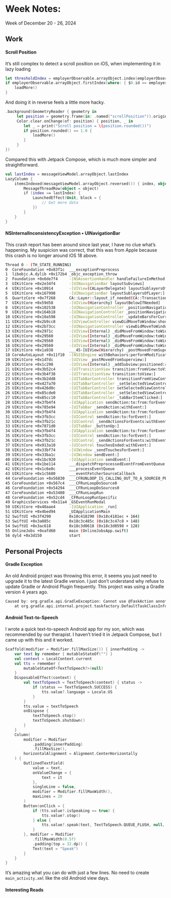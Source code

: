 # Week Notes:
Week of December 20 - 26, 2024

## Work
#### Scroll Position
It’s still complex to detect a scroll position on iOS, when implementing it in lazy loading
```swift
let thresholdIndex = employerObservable.arrayObject.index(employerObservable.arrayObject.endIndex, offsetBy: -1)
if employerObservable.arrayObject.firstIndex(where: { $0.id == employerJob.id }) == thresholdIndex {
    loadMore()
}
```

And doing it in reverse feels a little more hacky.
```swift
.background(GeometryReader { geometry in
     let position = geometry.frame(in: .named("scrollPosition")).origin.y
     Color.clear.onChange(of: position) { position, _ in
     	let _ = print("Scroll position = \(position.rounded())")
     	if position.rounded() == 1.0 {
			loadMore()
     	}
     }
})
```

Compared this with Jetpack Compose, which is much more simpler and straightforward.
```kotlin
val lastIndex = messageViewModel.arrayObject.lastIndex
LazyColumn {
    itemsIndexed(messageViewModel.arrayObject.reversed()) { index, object ->
        MessageThreadRow(object = object)
        if (index == lastIndex) {
            LaunchedEffect(Unit, block = {
                // Get more data
            })
        }
    }
}

```

#### NSInternalInconsistencyException • UINavigationBar
This crash report has been around since last year, I have no clue what’s happening. My suspicion was correct, that this was from Apple because this crash is no longer around iOS 18 above.
```bash
Thread 0 - (TH_STATE_RUNNING)
0  CoreFoundation +0x83f1c  ___exceptionPreprocess
1  libobjc.A.dylib +0x172b4 _objc_exception_throw
2  Foundation +0x6de7f4     -[NSAssertionHandler handleFailureInMethod:object:file:lineNumber:description:]
3  UIKitCore +0x2e34f4      -[UINavigationBar layoutSubviews]
4  UIKitCore +0x10914       -[UIView(CALayerDelegate) layoutSublayersOfLayer:]
5  UIKitCore +0x167998      -[UINavigationBar layoutSublayersOfLayer:]
6  QuartzCore +0x7f268      CA::Layer::layout_if_needed(CA::Transaction*)
7  UIKitCore +0x59d58       -[UIView(Hierarchy) layoutBelowIfNeeded]
8  UIKitCore +0x102538      -[UINavigationController _positionNavigationBarHidden:edge:initialOffset:]
9  UIKitCore +0x164b18      -[UINavigationController _positionNavigationBarHidden:edge:]
10 UIKitCore +0x10a598      -[UINavigationController _updateBarsForCurrentInterfaceOrientationAndForceBarLayout:]
11 UIKitCore +0x2b9cc8      -[UIViewController viewDidMoveToWindow:shouldAppearOrDisappear:]
12 UIKitCore +0x2b73cc      -[UINavigationController viewDidMoveToWindow:shouldAppearOrDisappear:]
13 UIKitCore +0x2971c       -[UIView(Internal) _didMoveFromWindow:toWindow:]
14 UIKitCore +0x29560       -[UIView(Internal) _didMoveFromWindow:toWindow:]
15 UIKitCore +0x29560       -[UIView(Internal) _didMoveFromWindow:toWindow:]
16 UIKitCore +0x29560       -[UIView(Internal) _didMoveFromWindow:toWindow:]
17 UIKitCore +0x1a938       ___45-[UIView(Hierarchy) _postMovedFromSuperview:]_block_invoke
18 CoreAutoLayout +0x11f10  -[NSISEngine withBehaviors:performModifications:]
19 UIKitCore +0x1d7dc       -[UIView _postMovedFromSuperview:]
20 UIKitCore +0x1c298       -[UIView(Internal) _addSubview:positioned:relativeTo:]
21 UIKitCore +0x3b52c4      -[UITransitionView transition:fromView:toView:removeFromView:]
22 UIKitCore +0x3b4f38      -[UITransitionView transition:toView:]
23 UIKitCore +0x3b2dd8      -[UITabBarController transitionFromViewController:toViewController:transition:shouldSetSelected:]
24 UIKitCore +0x427a70      -[UITabBarController _setSelectedViewController:performUpdates:]
25 UIKitCore +0x426d0c      -[UITabBarController setSelectedViewController:]
26 UIKitCore +0x85cde0      -[UITabBarController _setSelectedViewControllerAndNotify:]
27 UIKitCore +0x85cc10      -[UITabBarController _tabBarItemClicked:]
28 UIKitCore +0x3fb4f4      -[UIApplication sendAction:to:from:forEvent:]
29 UIKitCore +0x785e94      -[UITabBar _sendAction:withEvent:]
30 UIKitCore +0x3fb4f4      -[UIApplication sendAction:to:from:forEvent:]
31 UIKitCore +0x3fb3cc      -[UIControl sendAction:to:forEvent:]
32 UIKitCore +0x3fb21c      -[UIControl _sendActionsForEvents:withEvent:]
33 UIKitCore +0x7871d0      -[UITabBar _buttonUp:]
34 UIKitCore +0x3fb4f4      -[UIApplication sendAction:to:from:forEvent:]
35 UIKitCore +0x3fb3cc      -[UIControl sendAction:to:forEvent:]
36 UIKitCore +0x3fb21c      -[UIControl _sendActionsForEvents:withEvent:]
37 UIKitCore +0x913a10      -[UIControl touchesEnded:withEvent:]
38 UIKitCore +0x33bf74      -[UIWindow _sendTouchesForEvent:]
39 UIKitCore +0x33ba1c      -[UIWindow sendEvent:]
40 UIKitCore +0x1bc920      -[UIApplication sendEvent:]
41 UIKitCore +0x1be114      ___dispatchPreprocessedEventFromEventQueue
42 UIKitCore +0x1c6e0c      ___processEventQueue
43 UIKitCore +0x1c5680      ___eventFetcherSourceCallback
44 CoreFoundation +0x56830  ___CFRUNLOOP_IS_CALLING_OUT_TO_A_SOURCE0_PERFORM_FUNCTION__
45 CoreFoundation +0x567c4  ___CFRunLoopDoSource0
46 CoreFoundation +0x54294  ___CFRunLoopDoSources0
47 CoreFoundation +0x53480  ___CFRunLoopRun
48 CoreFoundation +0x52cd4  _CFRunLoopRunSpecific
49 GraphicsServices +0x11a4 _GSEventRunModal
50 UIKitCore +0x40aae4      -[UIApplication _run]
51 UIKitCore +0x4bed94      _UIApplicationMain
52 SwiftUI +0x3f4290        0x18c418290 (0x18c4181ec + 164)
53 SwiftUI +0x3a085c        0x18c3c485c (0x18c3c47c8 + 148)
54 SwiftUI +0x3ac618        0x18c3d0618 (0x18c3d0598 + 128)
55 OnlineJobs +0xafd60      main (OnlineJobsApp.swift)
56 dyld +0x3d150            start
```

## Personal Projects
#### Gradle Exception
An old Android project was throwing this error, it seems you just need to upgrade it to the latest Gradle version. I just don’t understand why refuse to update Gradle or Android Plugin frequently. This project was using a Gradle version 4 years ago.
```gradle
Caused by: org.gradle.api.GradleException: Cannot use @TaskAction annotation on method DataBindingGenBaseClassesTask.writeBaseClasses() because interface org.gradle.api.tasks.incremental.IncrementalTaskInputs is not a valid parameter to an action method.
	at org.gradle.api.internal.project.taskfactory.DefaultTaskClassInfoStore.createTaskAction(DefaultTaskClassInfoStore.java:124)
```

#### Android Text-to-Speech
I wrote a quick text-to-speech Android app for my son, which was recommended by our therapist. I haven’t tried it in Jetpack Compose, but I came up with this and it worked.
```kotlin
Scaffold(modifier = Modifier.fillMaxSize()) { innerPadding ->
    var text by remember { mutableStateOf("") }
    val context = LocalContext.current
    val tts = remember {
        mutableStateOf<TextToSpeech?>(null)
    }
    DisposableEffect(context) {
        val textToSpeech = TextToSpeech(context) { status ->
            if (status == TextToSpeech.SUCCESS) {
                tts.value?.language = Locale.US
            }
        }
        tts.value = textToSpeech
        onDispose {
            textToSpeech.stop()
            textToSpeech.shutdown()
        }
    }
    Column(
        modifier = Modifier
            .padding(innerPadding)
            .fillMaxSize(),
        horizontalAlignment = Alignment.CenterHorizontally
    ) {
        OutlinedTextField(
            value = text,
            onValueChange = {
                text = it
            },
            singleLine = false,
            modifier = Modifier.fillMaxWidth(),
            maxLines = 20
        )
        Button(onClick = {
            if (tts.value?.isSpeaking == true) {
                tts.value?.stop()
            } else {
                tts.value?.speak(text, TextToSpeech.QUEUE_FLUSH, null, null)
            }
        }, modifier = Modifier
            .fillMaxWidth(0.5f)
            .padding(top = 32.dp)) {
            Text(text = "Speak")
        }
    }
}

```
It’s amazing what you can do with just a few lines. No need to create `main_activity.xml` like the old Android view days.

#### Interesting Reads
